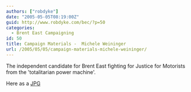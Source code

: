 ```yaml
---
authors: ["robdyke"]
date: "2005-05-05T08:19:00Z"
guid: http://www.robdyke.com/bec/?p=50
categories:
  - Brent East Campaigning
id: 50
title: Campaign Materials -  Michele Weininger
url: /2005/05/05/campaign-materials-michele-weininger/
---
```

The independent candidate for Brent East fighting for Justice for Motorists from the 'totalitarian power machine'.

Here as a [JPG](http://www.comwifinet.com/becampaign/mwleaflet.jpg)
